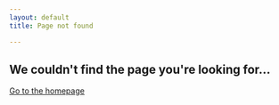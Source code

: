 ```yaml
---
layout: default
title: Page not found

---
```

## We couldn't find the page you're looking for...

[Go to the homepage](/ "Back to homepage")